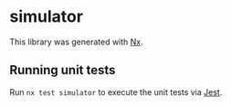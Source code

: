# simulator

This library was generated with [Nx](https://nx.dev).

## Running unit tests

Run `nx test simulator` to execute the unit tests via [Jest](https://jestjs.io).
